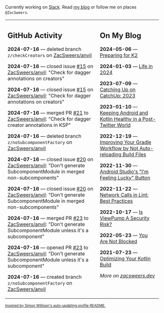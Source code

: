 Currently working on [Slack](https://slack.com/). Read [my blog](https://zacsweers.dev/) or follow me on places `@ZacSweers`.

<table><tr><td valign="top" width="60%">

## GitHub Activity
<!-- githubActivity starts -->
**2024-07-16** — deleted branch `z/checkCreators` on [ZacSweers/anvil](https://github.com/ZacSweers/anvil)

**2024-07-16** — closed issue [#15](https://github.com/ZacSweers/anvil/issues/15) on [ZacSweers/anvil](https://github.com/ZacSweers/anvil): "Check for dagger annotations on creators"

**2024-07-16** — closed issue [#15](https://github.com/ZacSweers/anvil/issues/15) on [ZacSweers/anvil](https://github.com/ZacSweers/anvil): "Check for dagger annotations on creators"

**2024-07-16** — merged PR [#21](https://github.com/ZacSweers/anvil/pull/21) to [ZacSweers/anvil](https://github.com/ZacSweers/anvil): "Check for dagger creator annotations in KSP"

**2024-07-16** — deleted branch `z/noSubcomponentFactory` on [ZacSweers/anvil](https://github.com/ZacSweers/anvil)

**2024-07-16** — closed issue [#20](https://github.com/ZacSweers/anvil/issues/20) on [ZacSweers/anvil](https://github.com/ZacSweers/anvil): "Don't generate SubcomponentModule in merged non-subcomponents"

**2024-07-16** — closed issue [#20](https://github.com/ZacSweers/anvil/issues/20) on [ZacSweers/anvil](https://github.com/ZacSweers/anvil): "Don't generate SubcomponentModule in merged non-subcomponents"

**2024-07-16** — merged PR [#23](https://github.com/ZacSweers/anvil/pull/23) to [ZacSweers/anvil](https://github.com/ZacSweers/anvil): "Don't generate SubcomponentModule unless it's a subcomponent"

**2024-07-16** — opened PR [#23](https://github.com/ZacSweers/anvil/pull/23) to [ZacSweers/anvil](https://github.com/ZacSweers/anvil): "Don't generate SubcomponentModule unless it's a subcomponent"

**2024-07-16** — created branch `z/noSubcomponentFactory` on [ZacSweers/anvil](https://github.com/ZacSweers/anvil)
<!-- githubActivity ends -->
</td><td valign="top" width="40%">

## On My Blog
<!-- blog starts -->
**2024-05-06** — [Preparing for K2](https://www.zacsweers.dev/preparing-for-k2/)

**2024-01-03** — [Life in 2024](https://www.zacsweers.dev/life-in-2024/)

**2023-07-09** — [Catching Up on CatchUp: 2023](https://www.zacsweers.dev/catching-up-on-catchup-2023/)

**2023-01-10** — [Keeping Android and Kotlin Healthy in a Post-Twitter World](https://www.zacsweers.dev/keeping-android-healthy/)

**2022-12-19** — [Improving Your Gradle Workflow by Not Auto-reloading Build Files](https://www.zacsweers.dev/improving-your-workflow-by-not-auto-reloading-build-files/)

**2022-11-30** — [Android Studio's "I'm Feeling Lucky" Button](https://www.zacsweers.dev/android-studios-im-feeling-lucky-button/)

**2022-11-22** — [Network Calls in Lint: Best Practices](https://www.zacsweers.dev/network-calls-in-lint-best-practices/)

**2022-10-17** — [Is ViewPump A Security Risk?](https://www.zacsweers.dev/is-viewpump-a-security-risk/)

**2022-05-23** — [You Are Not Blocked](https://www.zacsweers.dev/you-are-not-blocked/)

**2021-07-23** — [Optimizing Your Kotlin Build](https://www.zacsweers.dev/optimizing-your-kotlin-build/)
<!-- blog ends -->
_More on [zacsweers.dev](https://zacsweers.dev/)_
</td></tr></table>

<sub><a href="https://simonwillison.net/2020/Jul/10/self-updating-profile-readme/">Inspired by Simon Willison's auto-updating profile README.</a></sub>